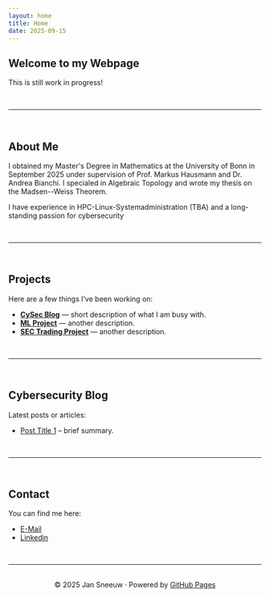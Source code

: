 ```yaml
---
layout: home
title: Home
date: 2025-09-15
---
```


## Welcome to my Webpage
 
This is still work in progress!

<br>

---

<br>

## About Me
I obtained my Master's Degree in Mathematics at the University of Bonn in September 2025 under supervision of Prof. Markus Hausmann and Dr. Andrea Bianchi. I specialed in Algebraic Topology and wrote my thesis on the Madsen--Weiss Theorem.

I have experience in HPC-Linux-Systemadministration (TBA) and a long-standing passion for cybersecurity

<br>

---

<br>

## Projects
Here are a few things I’ve been working on:

- [**CySec Blog**](/personal-website/2025/09/15/blogpost-01.html) — short description of what I am busy with.
- [**ML Project**](https://github.com/yourusername/project-two) — another description.
- [**SEC Trading Project**](https://github.com/yourusername/project-two) — another description.

<br>

---

<br>

## Cybersecurity Blog
Latest posts or articles:  
- [Post Title 1](/personal-website/2025/09/15/blogpost-01.html) – brief summary.  

<br>

---

<br>

## Contact
You can find me here:  
- [E-Mail](mailto:jansneeuw@web.de)  
- [Linkedin](www.linkedin.com/in/jan-sneeuw-325728294)  

<br>

---

<br>

<div align="center">
© 2025 Jan Sneeuw · Powered by <a href="https://pages.github.com/">GitHub Pages</a>
</div>




